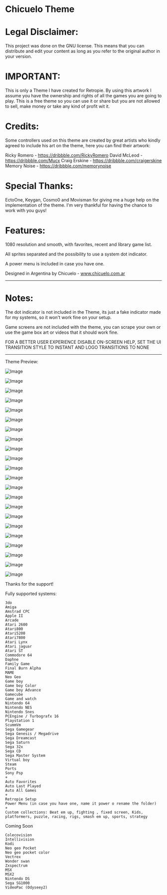# Chicuelo Theme

# Legal Disclaimer:

This project was done on the GNU license. This means that you can distribute and edit your content as long as you refer to the original author in your version.


# IMPORTANT:

This is only a Theme I have created for Retropie. By using this artwork I assume you have the ownership and rights of all the games you are going to play. This is a free theme so you can use it or share but you are not allowed to sell, make money or take any kind of profit wit it.


# Credits:
Some controllers used on this theme are created by great artists who kindly agreed to include his art on the theme, here you can find their artwork:

Ricky Romero - https://dribbble.com/RickyRomero
David McLeod - https://dribbble.com/Mucx
Craig Erskine - https://dribbble.com/craigerskine
Memory Noise - https://dribbble.com/memorynoise

# Special Thanks:

EctoOne, Keygan, Cosmo0 and Movisman for giving me a huge help on the implementation of the theme. I'm very thankful for having the chance to work with you guys!


# Features:

1080 resolution and smooth, with favorites, recent and library game list.

All sprites separated and the possibility to use a system dot indicator.

A power menu is included in case you have one.


Designed in Argentina by Chicuelo - www.chicuelo.com.ar


------------------------------------------------------------------------------------------------------------------------------------------

# Notes:

The dot indicator is not included in the Theme, its just a fake indicator made for my systems, so it won't work fine on your setup.

Game screens are not included with the theme, you can scrape your own or use the game box art or videos that it should work fine.

FOR A BETTER USER EXPERIENCE DISABLE ON-SCREEN HELP, SET THE UI TRANSITION STYLE TO INSTANT AND LOGO TRANSITIONS TO NONE


------------------------------------------------------------------------------------------------------------------------------------------



Theme Preview:

![Image](https://mir-s3-cdn-cf.behance.net/project_modules/max_1200/de6a6e56793299.5a901e871f4d6.jpg)

![Image](https://mir-s3-cdn-cf.behance.net/project_modules/max_1200/077cf556793299.5a901e871b78d.jpg)

![Image](https://mir-s3-cdn-cf.behance.net/project_modules/max_1200/1c7d1f56793299.5a901e871c02c.jpg)

![Image](https://mir-s3-cdn-cf.behance.net/project_modules/max_1200/762a7356793299.5a901e871c41f.jpg)

![Image](https://mir-s3-cdn-cf.behance.net/project_modules/max_1200/393c5056793299.5a901e871d3ea.jpg)

![Image](https://mir-s3-cdn-cf.behance.net/project_modules/max_1200/788da956793299.5a901e871fb25.jpg)

![Image](https://mir-s3-cdn-cf.behance.net/project_modules/max_1200/15e02556793299.5a901e871b26a.jpg)

![Image](https://mir-s3-cdn-cf.behance.net/project_modules/max_1200/b391d456793299.5a901e871af73.jpg)

![Image](https://mir-s3-cdn-cf.behance.net/project_modules/max_1200/9bb07756793299.5a901e871e638.jpg)

![Image](https://mir-s3-cdn-cf.behance.net/project_modules/max_1200/c70daf56793299.5a901e871da4a.jpg)

![Image](https://mir-cdn.behance.net/v1/rendition/project_modules/max_1200/4951b556793299.5a9db48b72883.jpg)

![Image](https://mir-s3-cdn-cf.behance.net/project_modules/max_1200/ca807456793299.5aa08aa365b7f.jpg)

![Image](https://mir-cdn.behance.net/v1/rendition/project_modules/max_1200/d0637656793299.5aac57bbc04ce.jpg)

![Image](https://mir-cdn.behance.net/v1/rendition/project_modules/max_1200/32f47e56793299.5a9ebd73b9482.jpg)

![Image](https://mir-cdn.behance.net/v1/rendition/project_modules/max_1200/96d39956793299.5a9db48b738d9.jpg)

![Image](https://mir-cdn.behance.net/v1/rendition/project_modules/max_1200/c61c9156793299.5a9db48b72d42.jpg)

![Image](https://mir-cdn.behance.net/v1/rendition/project_modules/max_1200/c7ae4256793299.5a9ebd73b99f7.jpg)

![Image](https://mir-s3-cdn-cf.behance.net/project_modules/max_1200/6a10f156793299.5a901e871eb31.jpg)

![Image](https://mir-cdn.behance.net/v1/rendition/project_modules/max_1200/3fbcce56793299.5a9ebd73b9dfb.jpg)

![Image](https://mir-s3-cdn-cf.behance.net/project_modules/max_1200/5e512056793299.59bc6315a87d6.jpg)

![Image](https://mir-s3-cdn-cf.behance.net/project_modules/max_1200/99206456793299.59bc6315a8a85.jpg)

![Image](https://mir-s3-cdn-cf.behance.net/project_modules/max_1200/17f18c56793299.59bc6315a8e31.jpg)


Thanks for the support!


Fully supported systems:

```
3do
Amiga
Amstrad CPC
Apple II
Arcade
Atari 2600
Atari800
Atari5200
Atari7800
Atari Lynx
Atari jaguar
Atari ST
Commodore 64
Daphne
Family Game
Final Burn Alpha
MAME
Neo Geo
Game boy
Game boy Color
Game boy Advance
Gamecube
Game and watch
Nintendo 64
Nintendo NES
Nintendo Snes
PCEngine / Turbografx 16
Playstation 1
ScummVm
Sega Gamegear
Sega Genesis / Megadrive
Sega Dreamcast
Sega Saturn
Sega 32x
Sega CD
Sega Master System
Virtual boy
Steam
Ports
Sony Psp
+
Auto Favorites
Auto Last Played
Auto All Games
+
Retropie Setup
Power Menu (in case you have one, name it power o rename the folder)
+
Custom collections: Beat em up, fighting , fixed screen, Kids, platformers, puzzle, racing, rigs, smash em up, sports, strategy

```

Coming Soon

```
Colecovision
Intellivision
Kodi
Neo geo Pocket
Neo geo pocket color
Vectrex
Wonder swan
Zxspectrum
MSX
MSX2
Nintendo DS
Sega SG1000
VideoPac (Odyseey2)

```